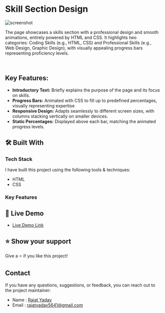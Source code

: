 # Skill Section Design <a name="about-project"></a>

![screenshot](/Skills%20Section%20Design/assets/image.png)

<p>The page showcases a skills section with a professional design and smooth animations, entirely powered by HTML and CSS. It highlights two categories: Coding Skills (e.g., HTML, CSS) and Professional Skills (e.g., Web Design, Graphic Design), with visually appealing progress bars representing proficiency levels.</p> 
<br>
<h2>Key Features:</h2>
<ul>
    <li><b>Introductory Text:</b> Briefly explains the purpose of the page and its focus on skills.</li>
    <li><b>Progress Bars:</b> Animated with CSS to fill up to predefined percentages, visually representing expertise</li>
    <li><b>Responsive Design:</b> Adapts seamlessly to different screen sizes, with columns stacking vertically on smaller devices.</li>
    <li><b>Static Percentages:</b> Displayed above each bar, matching the animated progress levels.</li>
</ul>

## 🛠 Built With 

### Tech Stack 

I have built this project using the following tools & techniques:

- HTML
- CSS

### Key Features 


## 🚀 Live Demo 

- [Live Demo Link](https://css-skills-section-design-yr.netlify.app/)


## ⭐️ Show your support 

Give a ⭐️ if you like this project!

## Contact

If you have any questions, suggestions, or feedback, you can reach out to the project maintainer:

- Name : [Rajat Yadav](https://https://www.linkedin.com/in/rajat-y-089238265/)
- Email : [rajatyadav5641@gmail.com](mailto:rajatyadav5641@gmail.com)
